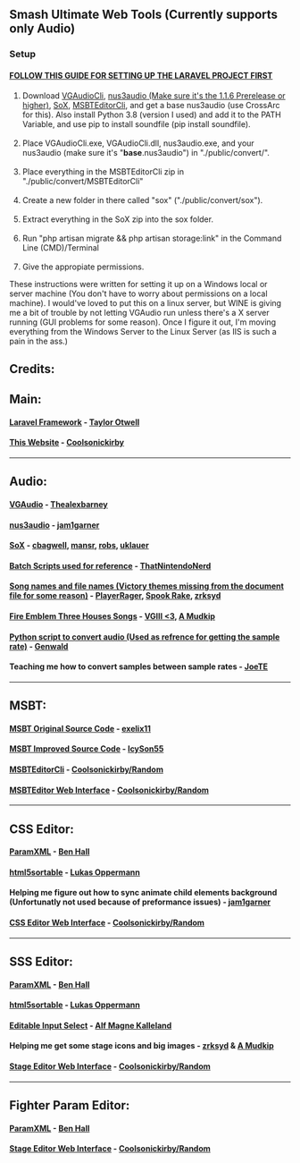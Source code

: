 <h2>Smash Ultimate Web Tools (Currently supports only Audio)</h2>

<h3><strong>Setup</strong></h3>

<h4><strong><a href="https://devmarketer.io/learn/setup-laravel-project-cloned-github-com/">FOLLOW THIS GUIDE FOR SETTING UP THE LARAVEL PROJECT FIRST</a></strong></h4>

<ol>
    <li>Download <a href="https://github.com/Thealexbarney/VGAudio/releases">VGAudioCli</a>, <a
            href="https://github.com/jam1garner/nus3audio-rs/releases/tag/1.1.6-prerelease">nus3audio (Make sure it's the 1.1.6 Prerelease or higher)</a>, <a
            href="http://sox.sourceforge.net/">SoX</a>, <a href="https://github.com/Coolsonickirby/MSBTEditorCli/releases">MSBTEditorCli</a>, and get a base nus3audio (use CrossArc for this). Also install Python 3.8 (version I used) and add it to the PATH Variable, and use pip to install soundfile (pip install soundfile).</li>
    <br>
    <li>Place VGAudioCli.exe, VGAudioCli.dll, nus3audio.exe, and your nus3audio (make sure it's
        "<strong>base</strong>.nus3audio") in "./public/convert/".</li>
    <br>
    <li>Place everything in the MSBTEditorCli zip in "./public/convert/MSBTEditorCli"</li>
    <br>
    <li>Create a new folder in there called "sox" ("./public/convert/sox").</li>
    <br>
    <li> Extract everything in the SoX zip into the sox folder.</li>
    <br>
    <li>Run "php artisan migrate && php artisan storage:link" in the Command Line (CMD)/Terminal</li>
    <br>
    <li>Give the appropiate permissions.</li>
</ol>

<p>
    These instructions were written for setting it up on a Windows local or server machine (You don't have to worry
    about permissions on a local machine). I would've loved to put this on a linux server, but WINE is giving me a bit
    of trouble by not letting VGAudio run unless there's a X server running (GUI problems for some reason). Once I
    figure it out, I'm moving everything from the Windows Server to the Linux Server (as IIS is such a pain in the ass.)
</p>

<h2><strong>Credits:</strong></h2>
<h2>Main:</h2>
<h4>
    <a href="https://github.com/laravel/laravel">Laravel Framework</a> - <a href="https://github.com/taylorotwell">Taylor Otwell</a>
</h4>
<h4>
    <a href="{{Request::root()}}">This Website</a> - <a href="https://github.com/coolsonickirby/">Coolsonickirby</a>
</h4>
<hr>
<h2>Audio:</h2>
<h4>
<a href="https://github.com/Thealexbarney/VGAudio">VGAudio</a> - <a href="https://github.com/Thealexbarney/">Thealexbarney</a>
</h4>
<h4>
<a href="https://github.com/jam1garner/nus3audio-rs">nus3audio</a> - <a href="https://github.com/jam1garner/">jam1garner</a>
</h4>
<h4>
<a href="http://sox.sourceforge.net/">SoX</a> - <a href="https://sourceforge.net/u/cbagwell/">cbagwell</a>, <a href="https://sourceforge.net/u/mansr/profile/">mansr</a>, <a href="https://sourceforge.net/u/robs/profile/">robs</a>,
<a href="https://sourceforge.net/u/uklauer/profile/">
    uklauer
</a>
</h4>
<h4>
<a href="https://cdn.discordapp.com/attachments/516449848057135124/653439158144073729/nus3audio.bat">Batch
    Scripts used for reference</a> - <a href="https://github.com/thatnintendonerd/">ThatNintendoNerd</a>
</h4>
<h4>
<a href="https://docs.google.com/document/d/13nnPPQK46HE1c30LlcVj8Nrfdxjx1t1vH0cWMJqaSVA/">Song
    names and
    file names (Victory themes missing from the document file for some reason)</a> - <a href="https://gamebanana.com/members/1507074">PlayerRager</a>, <a href="https://www.youtube.com/channel/UCaMTWkuqc_W1D5CIPN7DEiw">Spook Rake</a>,
<a href="https://gamebanana.com/members/1537331">zrksyd</a>
</h4>

<h4>
<a href="https://docs.google.com/document/d/1MSzUOeCxIyCpBRZBuko2wXg84exVt8VM9be0i7eAOcE/edit?usp=sharing">Fire
    Emblem Three Houses Songs</a> - <a href="https://gamebanana.com/members/1480709">VGIII
    &lt;3</a>, <a href="https://gamebanana.com/members/1707207">A Mudkip</a>
</h4>

<h4>
<a href="https://cdn.discordapp.com/attachments/516449848057135124/662099184584753152/smashAudio.zip">Python
    script
    to convert audio (Used as refrence for getting the sample rate)</a> -
<a href="https://github.com/Genwald">Genwald</a>
</h4>

<h4>
Teaching me how to convert samples between sample rates - <a href="https://gamebanana.com/members/1480857">JoeTE</a>
</h4>
<hr>
<h2>MSBT:</h2>
<h4><a href="https://github.com/exelix11/3DLandMSBTeditor">MSBT Original Source Code</a> - <a href="https://github.com/exelix11/">exelix11</a></h4>
<h4><a href="https://github.com/IcySon55/3DLandMSBTeditor">MSBT Improved Source Code</a> - <a href="https://github.com/IcySon55/IcySon55">IcySon55</a></h4>
<h4><a href="https://github.com/Coolsonickirby/MSBTEditorCli">MSBTEditorCli</a> - <a href="https://github.com/Coolsonickirby/">Coolsonickirby/Random</a></h4>
<h4><a href="http://smashultimatetools.com/msbt">MSBTEditor Web Interface</a> - <a href="https://github.com/Coolsonickirby/">Coolsonickirby/Random</a></h4>
<hr>
<h2>CSS Editor:</h2>
<h4><a href="https://github.com/BenHall-7/paracobNET">ParamXML</a> - <a href="https://github.com/BenHall-7">Ben Hall</a></h4>
<h4><a href="https://github.com/lukasoppermann/html5sortable">html5sortable</a> - <a href="https://github.com/lukasoppermann">Lukas Oppermann</a></h4>
<h4>Helping me figure out how to sync animate child elements background (Unfortunatly not used because of preformance issues)</a> - <a href="https://github.com/jam1garner/">jam1garner</a></h4>
<h4><a href="http://smashultimatetools.com/prc/Chara">CSS Editor Web Interface</a> - <a href="https://github.com/Coolsonickirby/">Coolsonickirby/Random</a></h4>
<hr>
<h2>SSS Editor:</h2>
<h4><a href="https://github.com/BenHall-7/paracobNET">ParamXML</a> - <a href="https://github.com/BenHall-7">Ben Hall</a></h4>
<h4><a href="https://github.com/lukasoppermann/html5sortable">html5sortable</a> - <a href="https://github.com/lukasoppermann">Lukas Oppermann</a></h4>
<h4><a href="http://www.dhtmlgoodies.com/scripts/form_widget_editable_select/form_widget_editable_select.html">Editable Input Select</a> - <a href="http://www.dhtmlgoodies.com/">Alf Magne Kalleland</a></h4>
<h4>Helping me get some stage icons and big images -  <a href="https://gamebanana.com/members/1537331">zrksyd</a> & <a href="https://gamebanana.com/members/1707207">A Mudkip</a></h4>
<h4><a href="http://smashultimatetools.com/prc/Stage">Stage Editor Web Interface</a> - <a href="https://github.com/Coolsonickirby/">Coolsonickirby/Random</a></h4>
<hr>
<h2>Fighter Param Editor:</h2>
<h4><a href="https://github.com/BenHall-7/paracobNET">ParamXML</a> - <a href="https://github.com/BenHall-7">Ben Hall</a></h4>
<h4><a href="http://smashultimatetools.com/prc/Stage">Stage Editor Web Interface</a> - <a href="https://github.com/Coolsonickirby/">Coolsonickirby/Random</a></h4>
